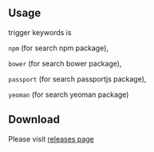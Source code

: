 ## Usage

trigger keywords is 

```npm``` (for search npm package), 

```bower``` (for search bower package), 

```passport``` (for search passportjs package), 

```yeoman``` (for search yeoman package)

## Download

Please visit [releases page](https://github.com/gexiaowei/alfred_package_search/releases)